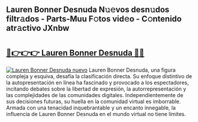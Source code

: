 ## Lauren Bonner Desnuda N𝚞𝚎vos desn𝚞dos filtr𝚊dos - Parts-Muu F𝚘tos vid𝚎o - C𝚘ntenido atr𝚊ctivo JXnbw

# <h2><a href="http://mb80bx.tromn.icu/?c=Lauren+Bonner+Desnuda">🔗👉👉👉 Lauren Bonner Desnuda 🔗🔗</a></h2>

[![Lauren Bonner Desnuda nuevo](https://i.imgur.com/pEAQMta.gif)](http://mb80bx.tromn.icu/?c=Lauren+Bonner+Desnuda)
Lauren Bonner Desnuda, una figura compleja y esquiva, desafía la clasificación directa. Su enfoque distintivo de la autopresentación en línea ha fascinado y provocado a los espectadores, incitando debates sobre la libertad de expresión, la autorrepresentación y las complejidades de las comunidades digitales. Independientemente de sus decisiones futuras, su huella en la comunidad virtual es imborrable. Armada con una tenacidad inquebrantable y un encanto innegable, la influencia de Lauren Bonner Desnuda en el mundo virtual no tiene límites.
